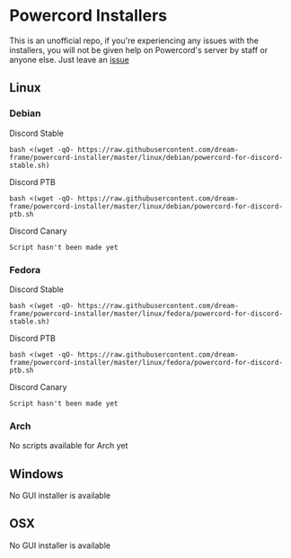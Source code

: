 # Powercord Installers
This is an unofficial repo, if you're experiencing any issues with the installers, you will not be given help on Powercord's server by staff or anyone else. Just leave an [issue](https://github.com/dream-frame/powercord-installer/issues)

## Linux
### Debian
Discord Stable
```
bash <(wget -qO- https://raw.githubusercontent.com/dream-frame/powercord-installer/master/linux/debian/powercord-for-discord-stable.sh)
```
Discord PTB
```
bash <(wget -qO- https://raw.githubusercontent.com/dream-frame/powercord-installer/master/linux/debian/powercord-for-discord-ptb.sh
```
Discord Canary
```
Script hasn't been made yet
```
### Fedora
Discord Stable
```
bash <(wget -qO- https://raw.githubusercontent.com/dream-frame/powercord-installer/master/linux/fedora/powercord-for-discord-stable.sh)
```
Discord PTB
```
bash <(wget -qO- https://raw.githubusercontent.com/dream-frame/powercord-installer/master/linux/fedora/powercord-for-discord-ptb.sh
```
Discord Canary
```
Script hasn't been made yet
```
### Arch
No scripts available for Arch yet

## Windows
No GUI installer is available

## OSX
No GUI installer is available

